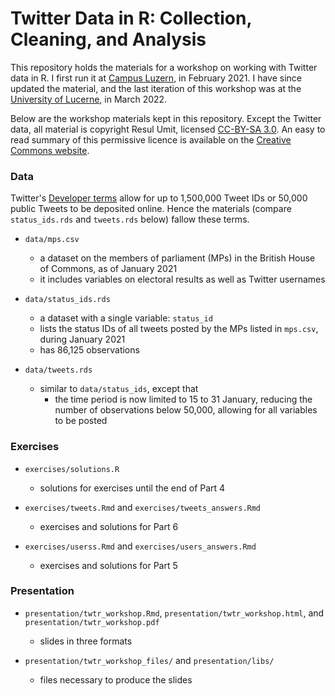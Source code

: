 # Twitter Data in R: Collection, Cleaning, and Analysis

This repository holds the materials for a workshop on working with Twitter data in R. I first run it at [Campus Luzern](https://www.campus-luzern.ch/), in February 2021. I have since updated the material, and the last iteration of this workshop was at the [University of Lucerne](https://www.unilu.ch/en/), in March 2022.

Below are the workshop materials kept in this repository. Except the Twitter data, all material is copyright Resul Umit, licensed [CC-BY-SA 3.0](https://github.com/resulumit/twtr_workshop/blob/master/LICENCE.md). An easy to read summary of this permissive licence is available on the [Creative Commons website](https://creativecommons.org/licenses/by-sa/3.0/).

### Data

Twitter's [Developer terms](https://developer.twitter.com/en/developer-terms/agreement-and-policy) allow for up to 1,500,000 Tweet IDs or 50,000 public Tweets to be deposited online. Hence the materials (compare `status_ids.rds` and `tweets.rds` below) fallow these terms.

- `data/mps.csv`
  - a dataset on the members of parliament (MPs) in the British House of Commons, as of January 2021
  - it includes variables on electoral results as well as Twitter usernames

- `data/status_ids.rds`
  - a dataset with a single variable: `status_id`
  - lists the status IDs of all tweets posted by the MPs listed in `mps.csv`, during January 2021
  - has 86,125 observations
    
- `data/tweets.rds`
  - similar to `data/status_ids`, except that
    - the time period is now limited to 15 to 31 January, reducing the number of observations below 50,000, allowing for all variables to be posted


### Exercises


- `exercises/solutions.R`

  - solutions for exercises until the end of Part 4

- `exercises/tweets.Rmd` and `exercises/tweets_answers.Rmd`

  - exercises and solutions for Part 6

- `exercises/userss.Rmd` and `exercises/users_answers.Rmd`

  - exercises and solutions for Part 5


### Presentation

- `presentation/twtr_workshop.Rmd`, `presentation/twtr_workshop.html`, and `presentation/twtr_workshop.pdf`

  - slides in three formats

- `presentation/twtr_workshop_files/` and `presentation/libs/`

  - files necessary to produce the slides
